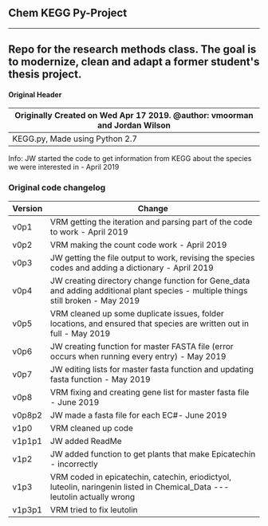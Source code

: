 ## Chem KEGG Py-Project
---
Repo for the research methods class. The goal is to modernize, clean and adapt a former student's thesis project.
---
#### Original Header
Originally Created on Wed Apr 17 2019. @author: vmoorman and Jordan Wilson |   
---------------------------------------------------------------------------|
KEGG.py, Made using Python 2.7 | 
Info: JW started the code to get information from KEGG about the species we were interested in - April 2019

### Original code changelog
Version | Change |
--------|--------|
v0p1 | VRM getting the iteration and parsing part of the code to work - April 2019 |
v0p2 | VRM making the count code work - April 2019 |
v0p3 | JW getting the file output to work, revising the species codes and adding a dictionary - April 2019 |
v0p4 | JW creating directory change function for Gene_data and adding additional plant species - multiple things still broken - May 2019 |
v0p5 | VRM cleaned up some duplicate issues, folder locations, and ensured that species are written out in full  - May 2019 |
v0p6 | JW creating function for master FASTA file (error occurs when running every entry) - May 2019 |
v0p7 | JW editing lists for master fasta function and updating fasta function - May 2019 |
v0p8 | VRM fixing and creating gene list for master fasta file - June 2019 |
v0p8p2 | JW made a fasta file for each EC#- June 2019 |
v1p0 | VRM cleaned up code |
v1p1p1 | JW added ReadMe |
v1p2 | JW added function to get plants that make Epicatechin - incorrectly |
v1p3 | VRM coded in epicatechin, catechin, eriodictyol, luteolin, naringenin listed in Chemical_Data --- leutolin actually wrong |
v1p3p1 | VRM tried to fix leutolin |
